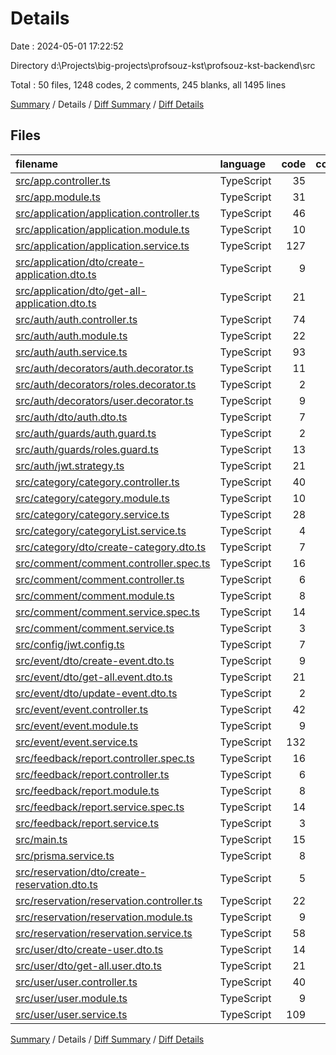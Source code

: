 # Details

Date : 2024-05-01 17:22:52

Directory d:\\Projects\\big-projects\\profsouz-kst\\profsouz-kst-backend\\src

Total : 50 files,  1248 codes, 2 comments, 245 blanks, all 1495 lines

[Summary](results.md) / Details / [Diff Summary](diff.md) / [Diff Details](diff-details.md)

## Files
| filename | language | code | comment | blank | total |
| :--- | :--- | ---: | ---: | ---: | ---: |
| [src/app.controller.ts](/src/app.controller.ts) | TypeScript | 35 | 0 | 2 | 37 |
| [src/app.module.ts](/src/app.module.ts) | TypeScript | 31 | 0 | 2 | 33 |
| [src/application/application.controller.ts](/src/application/application.controller.ts) | TypeScript | 46 | 0 | 8 | 54 |
| [src/application/application.module.ts](/src/application/application.module.ts) | TypeScript | 10 | 0 | 2 | 12 |
| [src/application/application.service.ts](/src/application/application.service.ts) | TypeScript | 127 | 0 | 12 | 139 |
| [src/application/dto/create-application.dto.ts](/src/application/dto/create-application.dto.ts) | TypeScript | 9 | 0 | 4 | 13 |
| [src/application/dto/get-all-application.dto.ts](/src/application/dto/get-all-application.dto.ts) | TypeScript | 21 | 0 | 6 | 27 |
| [src/auth/auth.controller.ts](/src/auth/auth.controller.ts) | TypeScript | 74 | 2 | 17 | 93 |
| [src/auth/auth.module.ts](/src/auth/auth.module.ts) | TypeScript | 22 | 0 | 2 | 24 |
| [src/auth/auth.service.ts](/src/auth/auth.service.ts) | TypeScript | 93 | 0 | 30 | 123 |
| [src/auth/decorators/auth.decorator.ts](/src/auth/decorators/auth.decorator.ts) | TypeScript | 11 | 0 | 2 | 13 |
| [src/auth/decorators/roles.decorator.ts](/src/auth/decorators/roles.decorator.ts) | TypeScript | 2 | 0 | 2 | 4 |
| [src/auth/decorators/user.decorator.ts](/src/auth/decorators/user.decorator.ts) | TypeScript | 9 | 0 | 4 | 13 |
| [src/auth/dto/auth.dto.ts](/src/auth/dto/auth.dto.ts) | TypeScript | 7 | 0 | 3 | 10 |
| [src/auth/guards/auth.guard.ts](/src/auth/guards/auth.guard.ts) | TypeScript | 2 | 0 | 2 | 4 |
| [src/auth/guards/roles.guard.ts](/src/auth/guards/roles.guard.ts) | TypeScript | 13 | 0 | 6 | 19 |
| [src/auth/jwt.strategy.ts](/src/auth/jwt.strategy.ts) | TypeScript | 21 | 0 | 3 | 24 |
| [src/category/category.controller.ts](/src/category/category.controller.ts) | TypeScript | 40 | 0 | 6 | 46 |
| [src/category/category.module.ts](/src/category/category.module.ts) | TypeScript | 10 | 0 | 2 | 12 |
| [src/category/category.service.ts](/src/category/category.service.ts) | TypeScript | 28 | 0 | 6 | 34 |
| [src/category/categoryList.service.ts](/src/category/categoryList.service.ts) | TypeScript | 4 | 0 | 2 | 6 |
| [src/category/dto/create-category.dto.ts](/src/category/dto/create-category.dto.ts) | TypeScript | 7 | 0 | 3 | 10 |
| [src/comment/comment.controller.spec.ts](/src/comment/comment.controller.spec.ts) | TypeScript | 16 | 0 | 5 | 21 |
| [src/comment/comment.controller.ts](/src/comment/comment.controller.ts) | TypeScript | 6 | 0 | 2 | 8 |
| [src/comment/comment.module.ts](/src/comment/comment.module.ts) | TypeScript | 8 | 0 | 2 | 10 |
| [src/comment/comment.service.spec.ts](/src/comment/comment.service.spec.ts) | TypeScript | 14 | 0 | 5 | 19 |
| [src/comment/comment.service.ts](/src/comment/comment.service.ts) | TypeScript | 3 | 0 | 2 | 5 |
| [src/config/jwt.config.ts](/src/config/jwt.config.ts) | TypeScript | 7 | 0 | 2 | 9 |
| [src/event/dto/create-event.dto.ts](/src/event/dto/create-event.dto.ts) | TypeScript | 9 | 0 | 1 | 10 |
| [src/event/dto/get-all.event.dto.ts](/src/event/dto/get-all.event.dto.ts) | TypeScript | 21 | 0 | 6 | 27 |
| [src/event/dto/update-event.dto.ts](/src/event/dto/update-event.dto.ts) | TypeScript | 2 | 0 | 2 | 4 |
| [src/event/event.controller.ts](/src/event/event.controller.ts) | TypeScript | 42 | 0 | 6 | 48 |
| [src/event/event.module.ts](/src/event/event.module.ts) | TypeScript | 9 | 0 | 2 | 11 |
| [src/event/event.service.ts](/src/event/event.service.ts) | TypeScript | 132 | 0 | 14 | 146 |
| [src/feedback/report.controller.spec.ts](/src/feedback/report.controller.spec.ts) | TypeScript | 16 | 0 | 5 | 21 |
| [src/feedback/report.controller.ts](/src/feedback/report.controller.ts) | TypeScript | 6 | 0 | 2 | 8 |
| [src/feedback/report.module.ts](/src/feedback/report.module.ts) | TypeScript | 8 | 0 | 2 | 10 |
| [src/feedback/report.service.spec.ts](/src/feedback/report.service.spec.ts) | TypeScript | 14 | 0 | 5 | 19 |
| [src/feedback/report.service.ts](/src/feedback/report.service.ts) | TypeScript | 3 | 0 | 2 | 5 |
| [src/main.ts](/src/main.ts) | TypeScript | 15 | 0 | 3 | 18 |
| [src/prisma.service.ts](/src/prisma.service.ts) | TypeScript | 8 | 0 | 2 | 10 |
| [src/reservation/dto/create-reservation.dto.ts](/src/reservation/dto/create-reservation.dto.ts) | TypeScript | 5 | 0 | 1 | 6 |
| [src/reservation/reservation.controller.ts](/src/reservation/reservation.controller.ts) | TypeScript | 22 | 0 | 5 | 27 |
| [src/reservation/reservation.module.ts](/src/reservation/reservation.module.ts) | TypeScript | 9 | 0 | 2 | 11 |
| [src/reservation/reservation.service.ts](/src/reservation/reservation.service.ts) | TypeScript | 58 | 0 | 6 | 64 |
| [src/user/dto/create-user.dto.ts](/src/user/dto/create-user.dto.ts) | TypeScript | 14 | 0 | 5 | 19 |
| [src/user/dto/get-all.user.dto.ts](/src/user/dto/get-all.user.dto.ts) | TypeScript | 21 | 0 | 6 | 27 |
| [src/user/user.controller.ts](/src/user/user.controller.ts) | TypeScript | 40 | 0 | 6 | 46 |
| [src/user/user.module.ts](/src/user/user.module.ts) | TypeScript | 9 | 0 | 2 | 11 |
| [src/user/user.service.ts](/src/user/user.service.ts) | TypeScript | 109 | 0 | 16 | 125 |

[Summary](results.md) / Details / [Diff Summary](diff.md) / [Diff Details](diff-details.md)